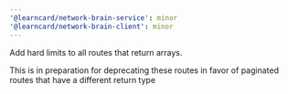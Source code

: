 ```yaml
---
'@learncard/network-brain-service': minor
'@learncard/network-brain-client': minor
---
```


Add hard limits to all routes that return arrays.

This is in preparation for deprecating these routes in favor of paginated routes that have a different return type
